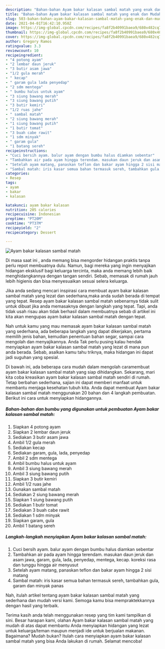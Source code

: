 ```yaml
---
description: "Bahan-bahan Ayam bakar kalasan sambal matah yang enak dan Mudah Dibuat"
title: "Bahan-bahan Ayam bakar kalasan sambal matah yang enak dan Mudah Dibuat"
slug: 503-bahan-bahan-ayam-bakar-kalasan-sambal-matah-yang-enak-dan-mudah-dibuat
date: 2021-04-01T16:42:10.958Z
image: https://img-global.cpcdn.com/recipes/fa8f2b40991baea9/680x482cq70/ayam-bakar-kalasan-sambal-matah-foto-resep-utama.jpg
thumbnail: https://img-global.cpcdn.com/recipes/fa8f2b40991baea9/680x482cq70/ayam-bakar-kalasan-sambal-matah-foto-resep-utama.jpg
cover: https://img-global.cpcdn.com/recipes/fa8f2b40991baea9/680x482cq70/ayam-bakar-kalasan-sambal-matah-foto-resep-utama.jpg
author: Gregory Ramos
ratingvalue: 3.3
reviewcount: 10
recipeingredient:
- "4 potong ayam"
- "2 lembar daun jeruk"
- "3 butir asam jawa"
- "1/2 gula merah"
- " kecap"
- " garam gula lada penyedap"
- "2 sdm mentega"
- " bumbu halus untuk ayam"
- "3 siung bawang merah"
- "3 siung bawang putih"
- "3 butir kemiri"
- "1/2 ruas jahe"
- " sambal matah"
- "2 siung bawang merah"
- "1 siung bawang putih"
- "1 butir tomat"
- "3 buah cabe rawit"
- "1 sdm minyak"
- " garam gula"
- "1 batang sereh"
recipeinstructions:
- "Cuci bersih ayam. balur ayam dengan bumbu halus diamkan sebentar"
- "Tambahkan air pada ayam hingga terendam. masukan daun jeruk dan asam jawa, garam, gula, lada, penyedap, mentega, kecap. koreksi rasa dan tunggu hingga air menyusut"
- "Setelah ayam matang, panaskan teflon dan bakar ayam hingga 2 sisi matang"
- "Sambal matah: iris kasar semua bahan termasuk sereh, tambahkan gula, garam dan minyak panas"
categories:
- Resep
tags:
- ayam
- bakar
- kalasan

katakunci: ayam bakar kalasan 
nutrition: 205 calories
recipecuisine: Indonesian
preptime: "PT20M"
cooktime: "PT37M"
recipeyield: "2"
recipecategory: Dessert

---
```



![Ayam bakar kalasan sambal matah](https://img-global.cpcdn.com/recipes/fa8f2b40991baea9/680x482cq70/ayam-bakar-kalasan-sambal-matah-foto-resep-utama.jpg)

Di masa  saat ini , anda memang bisa mengorder hidangan praktis tanpa perlu repot membuatnya dulu. Namun, bagi mereka yang ingin menyajikan hidangan eksklusif bagi keluarga tercinta, maka anda memang lebih baik menghidangkannya dengan tangan sendiri. Sebab, memasak di rumah jauh lebih higienis dan bisa menyesuaikan sesuai selera keluarga.

Jika anda sedang mencari inspirasi cara membuat ayam bakar kalasan sambal matah yang lezat dan sederhana,maka anda sudah berada di tempat yang tepat. Resep ayam bakar kalasan sambal matah  sebenarnya tidak sulit untuk dibuat jika anda memasaknya dengan langkah yang tepat. Tapi, anda tidak usah risau akan tidak berhasil dalam membuatnya 
sebab di artikel ini kita akan mengupas ayam bakar kalasan sambal matah dengan tepat.  



Nah untuk kamu yang mau memasak ayam bakar kalasan sambal matah yang sederhana, ada beberapa langkah yang dapat dikerjakan, pertama memilih jenis bahan, kemudian penentuan bahan segar, sampai cara mengolah dan menyajikannya. Anda Tak perlu pusing kalau hendak menyiapkan ayam bakar kalasan sambal matah yang lezat di mana pun anda berada. Sebab, asalkan kamu  tahu triknya, maka hidangan ini dapat jadi suguhan yang spesial.

Di bawah ini, ada beberapa cara mudah dalam mengolah caramembuat ayam bakar kalasan sambal matah yang siap dihidangkan. Sekarang, mari kita coba kreasikan ayam bakar kalasan sambal matah sendiri di rumah. Tetap berbahan sederhana, sajian ini dapat memberi manfaat untuk membantu menjaga kesehatan tubuh kita. Anda dapat membuat Ayam bakar kalasan sambal matah menggunakan 20 bahan dan 4 langkah pembuatan. Berikut ini cara untuk menyiapkan hidangannya.

<!--inarticleads1-->

##### Bahan-bahan dan bumbu yang digunakan untuk pembuatan Ayam bakar kalasan sambal matah:

1. Siapkan 4 potong ayam
1. Siapkan 2 lembar daun jeruk
1. Sediakan 3 butir asam jawa
1. Ambil 1/2 gula merah
1. Sediakan  kecap
1. Sediakan  garam, gula, lada, penyedap
1. Ambil 2 sdm mentega
1. Ambil  bumbu halus untuk ayam
1. Ambil 3 siung bawang merah
1. Ambil 3 siung bawang putih
1. Siapkan 3 butir kemiri
1. Ambil 1/2 ruas jahe
1. Gunakan  sambal matah
1. Sediakan 2 siung bawang merah
1. Siapkan 1 siung bawang putih
1. Sediakan 1 butir tomat
1. Sediakan 3 buah cabe rawit
1. Sediakan 1 sdm minyak
1. Siapkan  garam, gula
1. Ambil 1 batang sereh




<!--inarticleads2-->

##### Langkah-langkah menyiapkan Ayam bakar kalasan sambal matah:

1. Cuci bersih ayam. balur ayam dengan bumbu halus diamkan sebentar
1. Tambahkan air pada ayam hingga terendam. masukan daun jeruk dan asam jawa, garam, gula, lada, penyedap, mentega, kecap. koreksi rasa dan tunggu hingga air menyusut
1. Setelah ayam matang, panaskan teflon dan bakar ayam hingga 2 sisi matang
1. Sambal matah: iris kasar semua bahan termasuk sereh, tambahkan gula, garam dan minyak panas




Nah, itulah artikel tentang  ayam bakar kalasan sambal matah  yang sederhana dan mudah versi kami. Semoga kamu bisa mempraktekkannya dengan hasil yang terbaik. 

Terima kasih anda telah menggunakan resep yang tim kami tampilkan di sini. Besar harapan kami, olahan  Ayam bakar kalasan sambal matah yang mudah di atas dapat membantu Anda menyiapkan hidangan yang lezat untuk keluarga/teman maupun menjadi ide untuk berjualan makanan. Bagaimana? Mudah bukan? Itulah cara menyiapkan ayam bakar kalasan sambal matah yang bisa Anda lakukan di rumah. Selamat mencoba!

